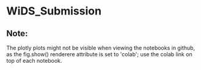 # WiDS_Submission

## Note:
The plotly plots might not be visible when viewing the notebooks in github, as the fig.show() renderere attribute is set to 'colab'; use the colab link on top of each notebook.
